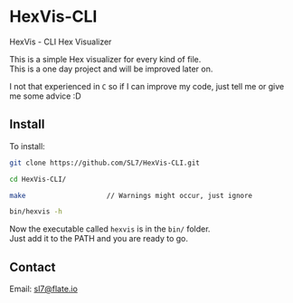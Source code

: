 # HexVis-CLI
HexVis - CLI Hex Visualizer

This is a simple Hex visualizer for every kind of file.  
This is a one day project and will be improved later on.  

I not that experienced in `C` so if I can improve my code, just tell me or give me some advice :D

## Install

To install:

```bash
git clone https://github.com/SL7/HexVis-CLI.git

cd HexVis-CLI/

make                    // Warnings might occur, just ignore

bin/hexvis -h
```

Now the executable called `hexvis` is in the `bin/` folder.  
Just add it to the PATH and you are ready to go.  

## Contact

Email: sl7@flate.io

